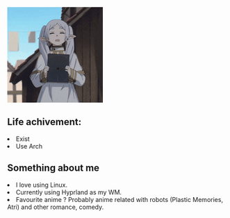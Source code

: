 <div  allign = "center">
    <img src="frieren.gif" alt="Frieren" style="max-width: 100%; height: auto;">
</div>
<div>
    <h2>Life achivement:</h1>
    <li> Exist</li>
    <li>Use Arch</li>
</div>
<div>
    <h2>Something about me</h1>
    <li> I love using Linux.</li>
    <li>Currently using Hyprland as my WM.</li>
    <li> Favourite anime ? Probably anime related with robots (Plastic Memories, Atri) and other romance, comedy.</li>
</div>
<img scr = "http://github-profile-summary-cards.vercel.app/api/cards/profile-details?username=Kito30&theme=rose_pine"/>

